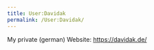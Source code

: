 ```yaml
---
title: User:Davidak
permalink: /User:Davidak/
---
```


My private (german) Website: <https://davidak.de/>